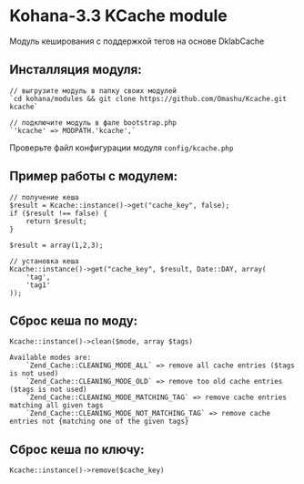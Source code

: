 Kohana-3.3 KCache module
=====================
Модуль кеширования с поддержкой тегов на основе DklabCache

Инсталляция модуля:
-------------------

	// выгрузите модуль в папку своих модулей
	`cd kohana/modules && git clone https://github.com/Omashu/Kcache.git kcache`

	// подключите модуль в фале bootstrap.php
	`'kcache' => MODPATH.'kcache',`

Проверьте файл конфигурации модуля `config/kcache.php`

Пример работы с модулем:
------------------------
	
	// получение кеша
	$result = Kcache::instance()->get("cache_key", false);
	if ($result !== false) {
		return $result;
	}

	$result = array(1,2,3);

	// установка кеша
	Kcache::instance()->get("cache_key", $result, Date::DAY, array(
		'tag',
		'tag1'
	));

Сброс кеша по моду:
-------------------

	Kcache::instance()->clean($mode, array $tags)
	
	Available modes are:
		`Zend_Cache::CLEANING_MODE_ALL`	=> remove all cache entries ($tags is not used)
		`Zend_Cache::CLEANING_MODE_OLD` => remove too old cache entries ($tags is not used)
		`Zend_Cache::CLEANING_MODE_MATCHING_TAG` => remove cache entries matching all given tags
		`Zend_Cache::CLEANING_MODE_NOT_MATCHING_TAG` => remove cache entries not {matching one of the given tags}

Сброс кеша по ключу:
--------------------

	Kcache::instance()->remove($cache_key)
